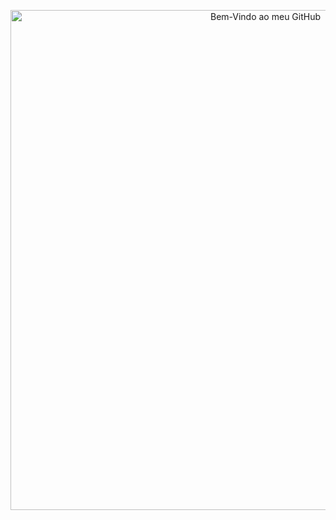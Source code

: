 
<p align="center">
  <img src="https://private-user-images.githubusercontent.com/127036639/430502317-5ab1c1c4-9c7b-4806-965e-afffda08a601.PNG?jwt=eyJhbGciOiJIUzI1NiIsInR5cCI6IkpXVCJ9.eyJpc3MiOiJnaXRodWIuY29tIiwiYXVkIjoicmF3LmdpdGh1YnVzZXJjb250ZW50LmNvbSIsImtleSI6ImtleTUiLCJleHAiOjE3NDM3OTE5OTksIm5iZiI6MTc0Mzc5MTY5OSwicGF0aCI6Ii8xMjcwMzY2MzkvNDMwNTAyMzE3LTVhYjFjMWM0LTljN2ItNDgwNi05NjVlLWFmZmZkYTA4YTYwMS5QTkc_WC1BbXotQWxnb3JpdGhtPUFXUzQtSE1BQy1TSEEyNTYmWC1BbXotQ3JlZGVudGlhbD1BS0lBVkNPRFlMU0E1M1BRSzRaQSUyRjIwMjUwNDA0JTJGdXMtZWFzdC0xJTJGczMlMkZhd3M0X3JlcXVlc3QmWC1BbXotRGF0ZT0yMDI1MDQwNFQxODM0NTlaJlgtQW16LUV4cGlyZXM9MzAwJlgtQW16LVNpZ25hdHVyZT03Y2IyMGI1MjZlNmI3MzM2ZmZmNGNiMjBmYjE1MDhhODY1ZWQwMDFkZTE5ZjZjMTFkM2NhYWI1MDRiNjQ4MmI1JlgtQW16LVNpZ25lZEhlYWRlcnM9aG9zdCJ9.FG7vfBd4hQiv9_65kQR_OPmqHmqouESGJei185wcIUc" alt="Bem-Vindo ao meu GitHub" width="800">
</p>
